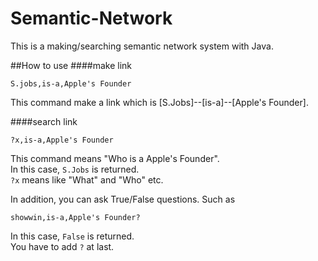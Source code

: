 Semantic-Network
================

This is a making/searching semantic network system with Java.

##How to use
####make link

    S.jobs,is-a,Apple's Founder
    
This command make a link which is [S.Jobs]--[is-a]--[Apple's Founder].

####search link

    ?x,is-a,Apple's Founder
    
This command means "Who is a Apple's Founder".  
In this case, `S.Jobs` is returned.  
`?x` means like "What" and "Who" etc. 

In addition, you can ask True/False questions. Such as

    showwin,is-a,Apple's Founder?

In this case, `False` is returned.  
You have to add `?` at last.